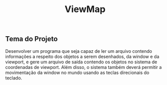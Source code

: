 <div align="center"  >
  <h1 align="center" >
    ViewMap
    <br />
  </h1>
 <img src="https://skillicons.dev/icons?i=python" alt=""> &nbsp;
 <img src="https://skillicons.dev/icons?i=pycharm" alt="">
</div>

## Tema do Projeto

Desenvolver um programa que seja capaz de ler um arquivo contendo informações a respeito dos objetos a 
serem desenhados, da window e da viewport, e gere um arquivo de saída contendo os objetos no sistema de
coordenadas de viewport. Além disso, o sistema também deverá permitir a movimentação da window no
mundo usando as teclas direcionais do teclado.

